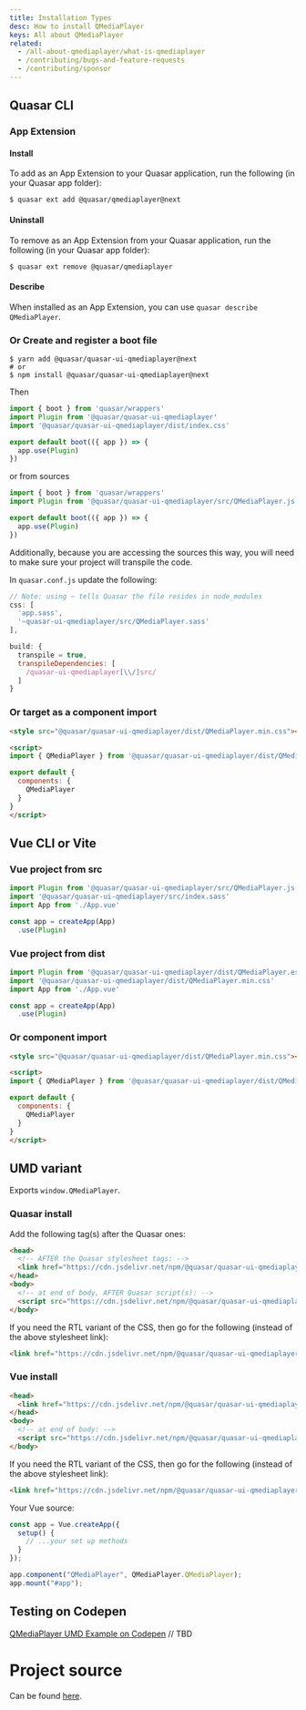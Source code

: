 ```yaml
---
title: Installation Types
desc: How to install QMediaPlayer
keys: All about QMediaPlayer
related:
  - /all-about-qmediaplayer/what-is-qmediaplayer
  - /contributing/bugs-and-feature-requests
  - /contributing/sponsor
---
```

## Quasar CLI

### App Extension

#### Install

To add as an App Extension to your Quasar application, run the following (in your Quasar app folder):
```
$ quasar ext add @quasar/qmediaplayer@next
```

#### Uninstall

To remove as an App Extension from your Quasar application, run the following (in your Quasar app folder):
```
$ quasar ext remove @quasar/qmediaplayer
```

#### Describe
When installed as an App Extension, you can use `quasar describe QMediaPlayer`.


### Or Create and register a boot file

```
$ yarn add @quasar/quasar-ui-qmediaplayer@next
# or
$ npm install @quasar/quasar-ui-qmediaplayer@next
```

Then

```js
import { boot } from 'quasar/wrappers'
import Plugin from '@quasar/quasar-ui-qmediaplayer'
import '@quasar/quasar-ui-qmediaplayer/dist/index.css'

export default boot(({ app }) => {
  app.use(Plugin)
})
```

or from sources

```js
import { boot } from 'quasar/wrappers'
import Plugin from '@quasar/quasar-ui-qmediaplayer/src/QMediaPlayer.js'

export default boot(({ app }) => {
  app.use(Plugin)
})
```

Additionally, because you are accessing the sources this way, you will need to make sure your project will transpile the code.

In `quasar.conf.js` update the following:
```js
// Note: using ~ tells Quasar the file resides in node_modules
css: [
  'app.sass',
  '~quasar-ui-qmediaplayer/src/QMediaPlayer.sass'
],

build: {
  transpile = true,
  transpileDependencies: [
    /quasar-ui-qmediaplayer[\\/]src/
  ]
}
```

### Or target as a component import

```html
<style src="@quasar/quasar-ui-qmediaplayer/dist/QMediaPlayer.min.css"></style>

<script>
import { QMediaPlayer } from '@quasar/quasar-ui-qmediaplayer/dist/QMediaPlayer.esm.js'

export default {
  components: {
    QMediaPlayer
  }
}
</script>
```

## Vue CLI or Vite
### Vue project from src

```js
import Plugin from '@quasar/quasar-ui-qmediaplayer/src/QMediaPlayer.js'
import '@quasar/quasar-ui-qmediaplayer/src/index.sass'
import App from './App.vue'

const app = createApp(App)
  .use(Plugin)
```

### Vue project from dist

```js
import Plugin from '@quasar/quasar-ui-qmediaplayer/dist/QMediaPlayer.esm.js'
import '@quasar/quasar-ui-qmediaplayer/dist/QMediaPlayer.min.css'
import App from './App.vue'

const app = createApp(App)
  .use(Plugin)
```

### Or component import

```html
<style src="@quasar/quasar-ui-qmediaplayer/dist/QMediaPlayer.min.css"></style>

<script>
import { QMediaPlayer } from '@quasar/quasar-ui-qmediaplayer/dist/QMediaPlayer.esm.js'

export default {
  components: {
    QMediaPlayer
  }
}
</script>
```

## UMD variant

Exports `window.QMediaPlayer`.

### Quasar install

Add the following tag(s) after the Quasar ones:

```html
<head>
  <!-- AFTER the Quasar stylesheet tags: -->
  <link href="https://cdn.jsdelivr.net/npm/@quasar/quasar-ui-qmediaplayer@next/dist/QMediaPlayer.min.css" rel="stylesheet" type="text/css">
</head>
<body>
  <!-- at end of body, AFTER Quasar script(s): -->
  <script src="https://cdn.jsdelivr.net/npm/@quasar/quasar-ui-qmediaplayer@next/dist/QMediaPlayer.umd.min.js"></script>
</body>
```
If you need the RTL variant of the CSS, then go for the following (instead of the above stylesheet link):
```html
<link href="https://cdn.jsdelivr.net/npm/@quasar/quasar-ui-qmediaplayer@next/dist/QMediaPlayer.rtl.min.css" rel="stylesheet" type="text/css">
```

### Vue install

```html
<head>
  <link href="https://cdn.jsdelivr.net/npm/@quasar/quasar-ui-qmediaplayer@next/dist/QMediaPlayer.min.css" rel="stylesheet" type="text/css">
</head>
<body>
  <!-- at end of body: -->
  <script src="https://cdn.jsdelivr.net/npm/@quasar/quasar-ui-qmediaplayer@next/dist/QMediaPlayer.umd.min.js"></script>
</body>
```
If you need the RTL variant of the CSS, then go for the following (instead of the above stylesheet link):
```html
<link href="https://cdn.jsdelivr.net/npm/@quasar/quasar-ui-qmediaplayer@next/dist/QMediaPlayer.rtl.min.css" rel="stylesheet" type="text/css">
```

Your Vue source:
```js
const app = Vue.createApp({
  setup() {
    // ...your set up methods
  }
});

app.component("QMediaPlayer", QMediaPlayer.QMediaPlayer);
app.mount("#app");
```


## Testing on Codepen
[QMediaPlayer UMD Example on Codepen](https://codepen.io/Hawkeye64/pen/ZEemBjm) // TBD

# Project source
Can be found [here](https://github.com/quasarframework/quasar-ui-qmediaplayer/tree/next).
